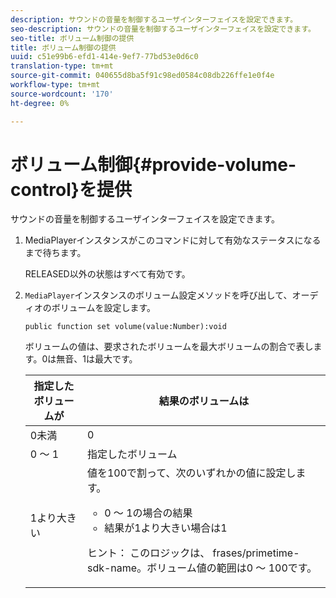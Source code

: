 ```yaml
---
description: サウンドの音量を制御するユーザインターフェイスを設定できます。
seo-description: サウンドの音量を制御するユーザインターフェイスを設定できます。
seo-title: ボリューム制御の提供
title: ボリューム制御の提供
uuid: c51e99b6-efd1-414e-9ef7-77bd53e0d6c0
translation-type: tm+mt
source-git-commit: 040655d8ba5f91c98ed0584c08db226ffe1e0f4e
workflow-type: tm+mt
source-wordcount: '170'
ht-degree: 0%

---
```



# ボリューム制御{#provide-volume-control}を提供

サウンドの音量を制御するユーザインターフェイスを設定できます。

1. MediaPlayerインスタンスがこのコマンドに対して有効なステータスになるまで待ちます。

   RELEASED以外の状態はすべて有効です。
1. `MediaPlayer`インスタンスのボリューム設定メソッドを呼び出して、オーディオのボリュームを設定します。

   ```
   public function set volume(value:Number):void
   ```

   ボリュームの値は、要求されたボリュームを最大ボリュームの割合で表します。0は無音、1は最大です。

   <table id="table_144A2B1260374FBE8D976194F602DDC7"> 
   <thead> 
   <tr> 
      <th colname="col1" class="entry"> 指定したボリュームが </th> 
      <th colname="col2" class="entry"> 結果のボリュームは </th> 
   </tr> 
   </thead>
   <tbody> 
   <tr> 
      <td colname="col1"> 0未満 </td> 
      <td colname="col2"> 0 </td> 
   </tr> 
   <tr> 
      <td colname="col1"> 0 ～ 1 </td> 
      <td colname="col2"> 指定したボリューム </td> 
   </tr> 
   <tr> 
      <td colname="col1"> 1より大きい </td> 
      <td colname="col2"> 値を100で割って、次のいずれかの値に設定します。 
      <ul id="ul_8C2282F0EDC44A408820F5768709214F"> 
      <li id="li_B00BC6F4812D4000891358F762C8E492">0 ～ 1の場合の結果 </li> 
      <li id="li_03B7F30662554F299320040CAC2DEB7A">結果が1より大きい場合は1 </li> 
      </ul> <p>ヒント： このロジックは、 
      <span class="codeph">frases/primetime-sdk-name</span>。ボリューム値の範囲は0 ～ 100です。 </p> </td> 
   </tr> 
   </tbody> 
   </table>
